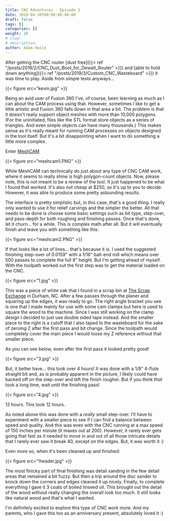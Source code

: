 ```yaml
---
title: CNC Adventures - Episode 1
date: 2019-04-30T00:00:00-04:00
draft: false
tags: []
categories: []
weight: 20
# slug:
# description:
author: Adam Haile
---
```


After getting the CNC router [dust free]({{< ref "/posts/2019/2/CNC_Dust_Boot_for_Dewalt_Router" >}}) and [able to hold down anything]({{< ref "/posts/2019/3/Custom_CNC_Wasteboard" >}}) it was time to play. Aside from simple tests anyways...

{{< figure src="kevin.jpg" >}}

Being an avid user of Fusion 360 I've, of course, been learning as much as I can about the CAM process using that. However, sometimes I like to get a little artistic and Fusion 360 falls down in that area a bit. The problem is that it doesn't really support object meshes with more than 10,000 polygons. (For the uninitiated, files like the STL format store objects as a series of triangles. And even simple objects can have many thousands.) This makes sense as it's really meant for running CAM processes on objects designed in the tool itself. But it's a bit disappointing when I want to do something a little more complex.

Enter [MeshCAM](http://www.grzsoftware.com/)

{{< figure src="meshcam1.PNG" >}}

While MeshCAM can technically do just about any type of CNC CAM work, where it seems to really shine is high polygon-count objects. Now, please note, this is not meant to be a review of the tool. It just happened to be what I found that worked. It's also not cheap at $250, so it's up to you to decide. However, it was able to produce some pretty astounding results.

The interface is pretty simplistic but, in this case, that's a good thing. I really only wanted to use it for relief carvings and the simpler the better. All that needs to be done is choose some basic settings such as bit type, step-over, and pass-depth for both roughing and finishing passes. Once that's done, let it churn... for a while. This is complex math after all. But it will eventually finish and leave you with something like this:

{{< figure src="meshcam2.PNG" >}}

If that looks like a lot of lines... that's because it is. I used the suggested finishing step-over of 0.0159" with a 1/16" ball-end mill which means over 500 passes to complete the full 8" height. But I'm getting ahead of myself. With the toolpath worked out the first step was to get the material loaded on the CNC.

{{< figure src="1.jpg" >}}

This was a piece of white oak that I found in a scrap bin at [The Scrap Exchange](http://scrapexchange.org/) in Durham, NC. After a few passes through the planer and squaring up the edges, it was ready to go. The right angle bracket you see is one that I made mainly for use with some cam clamps but here is used to square the wood to the machine. Since I was still working on the clamp design I decided to just use double sided tape instead. And the smaller piece to the right is a cutoff that I also taped to the wasteboard for the sake of zeroing Z after the first pass and bit change. Since the toolpath would completely cover the main piece I would loose my Z reference without that smaller piece.

As you can see below, even after the first pass it looked pretty good!

{{< figure src="3.jpg" >}}

But, it better have... this took over 4 hours! It was done with a 1/8" 4-flute straight bit and, as is probably apparent in the picture, I likely could have backed off on the step-over and left the finish rougher. But if you think *that* took a long time, wait until the finishing pass!

{{< figure src="4.jpg" >}}

12 hours. This took 12 hours.

As noted above this was done with a *really* small step-over. I'll have to experiment with a smaller piece to see if I can find a balance between speed and quality. And this was even with the CNC running at a max speed of 150 inches per minute (it maxes out at 200). However, it rarely ever gets going that fast as it needed to move in and out of all those intricate details that I rarely ever saw it break 40, except on the edges. But, it was worth it :)

Even more so, when it's been cleaned up and finished:

{{< figure src="!header.jpg" >}}

The most finicky part of final finishing was detail sanding in the few detail areas that remained a bit fuzzy. But then a trip around the disc sander to knock down the corners and edges cleaned it up nicely. Finally, to complete everything I gave it 3 coats of boiled linseed oil. This brought out the detail of the wood without really changing the overall look too much. It still looks like natural wood and that's what I wanted.

I'm definitely excited to explore this type of CNC work more. And my parents, who I gave this too as an anniversary present, absolutely loved it :)

